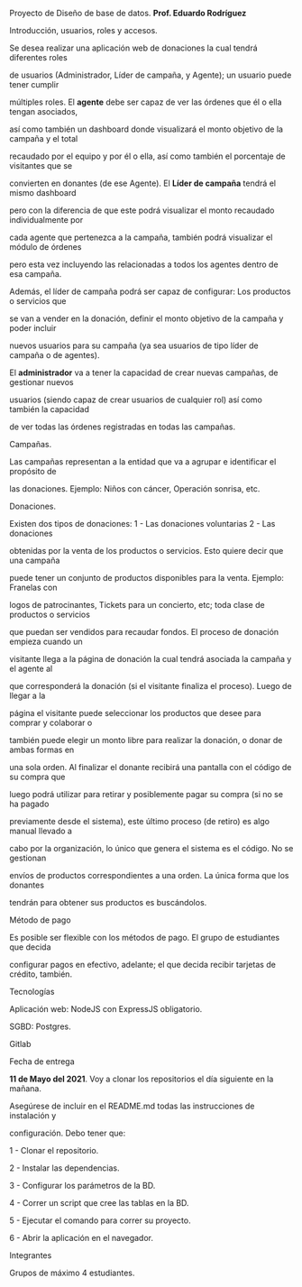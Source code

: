 ﻿

Proyecto de Diseño de base de datos. **Prof. Eduardo Rodríguez**

Introducción, usuarios, roles y accesos.

Se desea realizar una aplicación web de donaciones la cual tendrá diferentes roles

de usuarios (Administrador, Líder de campaña, y Agente); un usuario puede tener cumplir

múltiples roles. El **agente** debe ser capaz de ver las órdenes que él o ella tengan asociados,

así como también un dashboard donde visualizará el monto objetivo de la campaña y el total

recaudado por el equipo y por él o ella, así como también el porcentaje de visitantes que se

convierten en donantes (de ese Agente). El **Líder de campaña** tendrá el mismo dashboard

pero con la diferencia de que este podrá visualizar el monto recaudado individualmente por

cada agente que pertenezca a la campaña, también podrá visualizar el módulo de órdenes

pero esta vez incluyendo las relacionadas a todos los agentes dentro de esa campaña.

Además, el líder de campaña podrá ser capaz de configurar: Los productos o servicios que

se van a vender en la donación, definir el monto objetivo de la campaña y poder incluir

nuevos usuarios para su campaña (ya sea usuarios de tipo líder de campaña o de agentes).

El **administrador** va a tener la capacidad de crear nuevas campañas, de gestionar nuevos

usuarios (siendo capaz de crear usuarios de cualquier rol) así como también la capacidad

de ver todas las órdenes registradas en todas las campañas.

Campañas.

Las campañas representan a la entidad que va a agrupar e identificar el propósito de

las donaciones. Ejemplo: Niños con cáncer, Operación sonrisa, etc.

Donaciones.

Existen dos tipos de donaciones: 1 - Las donaciones voluntarias 2 - Las donaciones

obtenidas por la venta de los productos o servicios. Esto quiere decir que una campaña

puede tener un conjunto de productos disponibles para la venta. Ejemplo: Franelas con

logos de patrocinantes, Tickets para un concierto, etc; toda clase de productos o servicios

que puedan ser vendidos para recaudar fondos. El proceso de donación empieza cuando un

visitante llega a la página de donación la cual tendrá asociada la campaña y el agente al

que corresponderá la donación (si el visitante finaliza el proceso). Luego de llegar a la

página el visitante puede seleccionar los productos que desee para comprar y colaborar o

también puede elegir un monto libre para realizar la donación, o donar de ambas formas en

una sola orden. Al finalizar el donante recibirá una pantalla con el código de su compra que

luego podrá utilizar para retirar y posiblemente pagar su compra (si no se ha pagado

previamente desde el sistema), este último proceso (de retiro) es algo manual llevado a

cabo por la organización, lo único que genera el sistema es el código. No se gestionan

envíos de productos correspondientes a una orden. La única forma que los donantes

tendrán para obtener sus productos es buscándolos.





Método de pago

Es posible ser flexible con los métodos de pago. El grupo de estudiantes que decida

configurar pagos en efectivo, adelante; el que decida recibir tarjetas de crédito, también.

Tecnologías

Aplicación web: NodeJS con ExpressJS obligatorio.

SGBD: Postgres.

Gitlab

Fecha de entrega

**11 de Mayo del 2021**. Voy a clonar los repositorios el día siguiente en la mañana.

Asegúrese de incluir en el README.md todas las instrucciones de instalación y

configuración. Debo tener que:

1 - Clonar el repositorio.

2 - Instalar las dependencias.

3 - Configurar los parámetros de la BD.

4 - Correr un script que cree las tablas en la BD.

5 - Ejecutar el comando para correr su proyecto.

6 - Abrir la aplicación en el navegador.

Integrantes

Grupos de máximo 4 estudiantes.

